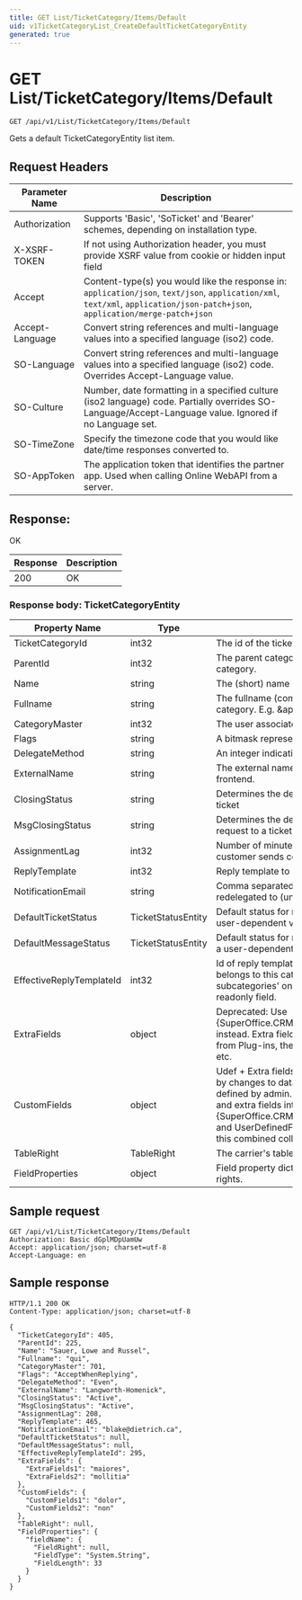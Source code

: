 ```yaml
---
title: GET List/TicketCategory/Items/Default
uid: v1TicketCategoryList_CreateDefaultTicketCategoryEntity
generated: true
---
```


# GET List/TicketCategory/Items/Default

```http
GET /api/v1/List/TicketCategory/Items/Default
```

Gets a default TicketCategoryEntity list item.








## Request Headers

| Parameter Name | Description |
|----------------|-------------|
| Authorization  | Supports 'Basic', 'SoTicket' and 'Bearer' schemes, depending on installation type. |
| X-XSRF-TOKEN   | If not using Authorization header, you must provide XSRF value from cookie or hidden input field |
| Accept         | Content-type(s) you would like the response in: `application/json`, `text/json`, `application/xml`, `text/xml`, `application/json-patch+json`, `application/merge-patch+json` |
| Accept-Language | Convert string references and multi-language values into a specified language (iso2) code. |
| SO-Language | Convert string references and multi-language values into a specified language (iso2) code. Overrides Accept-Language value. |
| SO-Culture | Number, date formatting in a specified culture (iso2 language) code. Partially overrides SO-Language/Accept-Language value. Ignored if no Language set. |
| SO-TimeZone | Specify the timezone code that you would like date/time responses converted to. |
| SO-AppToken | The application token that identifies the partner app. Used when calling Online WebAPI from a server. |


## Response:

OK

| Response | Description |
|----------------|-------------|
| 200 | OK |

### Response body: TicketCategoryEntity

| Property Name | Type |  Description |
|----------------|------|--------------|
| TicketCategoryId | int32 | The id of the ticket category. (primary key) |
| ParentId | int32 | The parent category for this category. -1 if this is a toplevel category. |
| Name | string | The (short) name of this category. E.g. &amp;apos;support&amp;apos;. |
| Fullname | string | The fullname (compiled from parents&amp;apos; names) for this category. E.g. &amp;apos;norway/product A/support&amp;apos;. |
| CategoryMaster | int32 | The user associated with this category. |
| Flags | string | A bitmask representing flags for this category. |
| DelegateMethod | string | An integer indicating the delegation method for this category. |
| ExternalName | string | The external name for this category, used for the customer frontend. |
| ClosingStatus | string | Determines the default status used in the GUI when creating a ticket |
| MsgClosingStatus | string | Determines the default status used in the GUI when adding a request to a ticket |
| AssignmentLag | int32 | Number of minutes we shall override the assignment if a customer sends consecutive messages to this category |
| ReplyTemplate | int32 | Reply template to merge with messages posted in this category |
| NotificationEmail | string | Comma separated list of addresses to notify when requests are redelegated to (unassigned) in this category. |
| DefaultTicketStatus | TicketStatusEntity | Default status for new tickets, if 0 then there is a fallback to a user-dependent value |
| DefaultMessageStatus | TicketStatusEntity | Default status for new messages, if 0 then there is a fallback to a user-dependent value |
| EffectiveReplyTemplateId | int32 | Id of reply template to merge into messages, whose ticket belongs to this category. Also takes into account 'Apply to subcategories' on parent categories. This is a calculated, readonly field. |
| ExtraFields | object | Deprecated: Use {SuperOffice.CRM.Services.TicketCategoryEntity.CustomFields} instead. Extra fields added to the carrier. This could be data from Plug-ins, the foreign key system, external applications, etc. |
| CustomFields | object | Udef + Extra fields added to the carrier. Extra fields as defined by changes to database schema + user-defined fields as defined by admin. Custom fields combines user defined fields and extra fields into one bucket.  The individual {SuperOffice.CRM.Services.TicketCategoryEntity.ExtraFields} and UserDefinedFields properties are deprecated in favor of this combined collection. |
| TableRight | TableRight | The carrier's table right |
| FieldProperties | object | Field property dictionary mapping field names to field access rights. |

## Sample request

```http!
GET /api/v1/List/TicketCategory/Items/Default
Authorization: Basic dGplMDpUamUw
Accept: application/json; charset=utf-8
Accept-Language: en
```

## Sample response

```http_
HTTP/1.1 200 OK
Content-Type: application/json; charset=utf-8

{
  "TicketCategoryId": 405,
  "ParentId": 225,
  "Name": "Sauer, Lowe and Russel",
  "Fullname": "qui",
  "CategoryMaster": 701,
  "Flags": "AcceptWhenReplying",
  "DelegateMethod": "Even",
  "ExternalName": "Langworth-Homenick",
  "ClosingStatus": "Active",
  "MsgClosingStatus": "Active",
  "AssignmentLag": 208,
  "ReplyTemplate": 465,
  "NotificationEmail": "blake@dietrich.ca",
  "DefaultTicketStatus": null,
  "DefaultMessageStatus": null,
  "EffectiveReplyTemplateId": 295,
  "ExtraFields": {
    "ExtraFields1": "maiores",
    "ExtraFields2": "mollitia"
  },
  "CustomFields": {
    "CustomFields1": "dolor",
    "CustomFields2": "non"
  },
  "TableRight": null,
  "FieldProperties": {
    "fieldName": {
      "FieldRight": null,
      "FieldType": "System.String",
      "FieldLength": 33
    }
  }
}
```